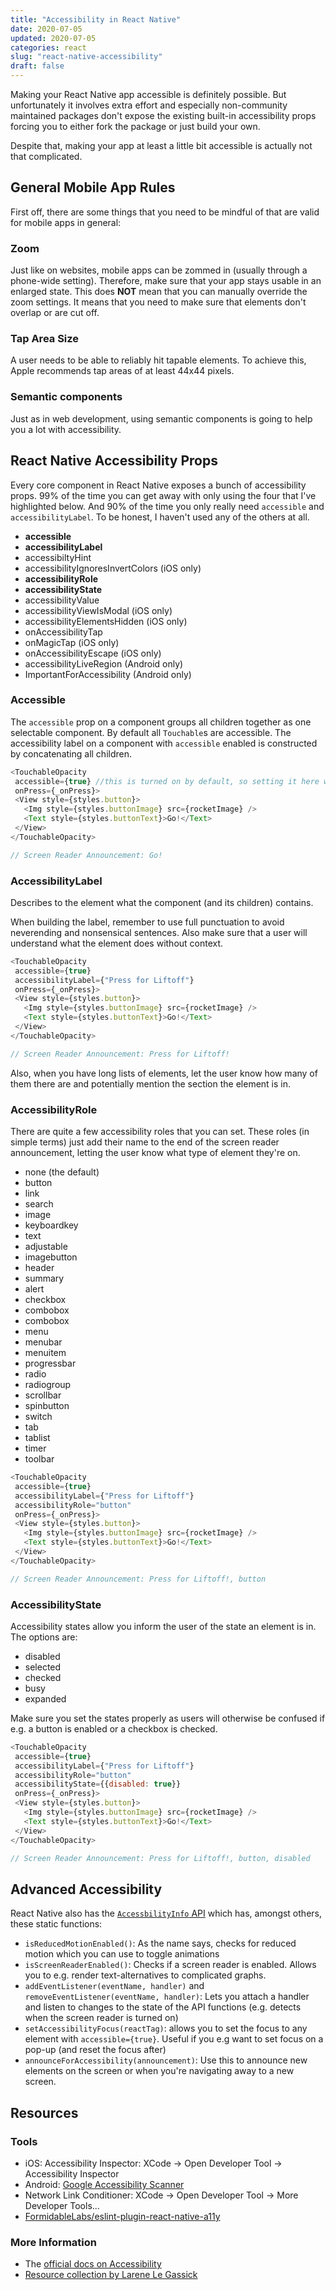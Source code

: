 ```yaml
---
title: "Accessibility in React Native"
date: 2020-07-05
updated: 2020-07-05
categories: react
slug: "react-native-accessibility"
draft: false
---
```


Making your React Native app accessible is definitely possible. But unfortunately it involves extra effort and especially non-community maintained packages don't expose the existing built-in accessibility props forcing you to either fork the package or just build your own.

Despite that, making your app at least a little bit accessible is actually not that complicated.

## General Mobile App Rules

First off, there are some things that you need to be mindful of that are valid for mobile apps in general:

### Zoom

Just like on websites, mobile apps can be zommed in (usually through a phone-wide setting). Therefore, make sure that your app stays usable in an enlarged state. This does **NOT** mean that you can manually override the zoom settings. It means that you need to make sure that elements don't overlap or are cut off.

### Tap Area Size

A user needs to be able to reliably hit tapable elements. To achieve this, Apple recommends tap areas of at least 44x44 pixels.

### Semantic components

Just as in web development, using semantic components is going to help you a lot with accessibility.


## React Native Accessibility Props

Every core component in React Native exposes a bunch of accessibility props. 99% of the time you can get away with only using the four that I've highlighted below. And 90% of the time you only really need `accessible` and `accessibilityLabel`. To be honest, I haven't used any of the others at all.

* **accessible**
* **accessibilityLabel**
* accessibiltyHint
* accessibilityIgnoresInvertColors (iOS only)
* **accessibilityRole**
* **accessibilityState**
* accessibilityValue
* accessibilityViewIsModal (iOS only)
* accessibilityElementsHidden (iOS only)
* onAccessibilityTap
* onMagicTap (iOS only)
* onAccessibilityEscape (iOS only)
* accessibilityLiveRegion (Android only)
* ImportantForAccessibility (Android only)


### Accessible

The `accessible` prop on a component groups all children together as one selectable component. By default all `Touchable`s are accessible. The accessibility label on a component with `accessible` enabled is constructed by concatenating all children.
 
 ```js
<TouchableOpacity
  accessible={true} //this is turned on by default, so setting it here would be redundant
  onPress={_onPress}>
  <View style={styles.button}>
    <Img style={styles.buttonImage} src={rocketImage} />
    <Text style={styles.buttonText}>Go!</Text>
  </View>
</TouchableOpacity>

// Screen Reader Announcement: Go!
 ```


### AccessibilityLabel

Describes to the element what the component (and its children) contains.

When building the label, remember to use full punctuation to avoid neverending and nonsensical sentences. Also make sure that a user will understand what the element does without context.

 ```js
<TouchableOpacity
  accessible={true}
  accessibilityLabel={"Press for Liftoff"}
  onPress={_onPress}>
  <View style={styles.button}>
    <Img style={styles.buttonImage} src={rocketImage} />
    <Text style={styles.buttonText}>Go!</Text>
  </View>
</TouchableOpacity>

// Screen Reader Announcement: Press for Liftoff!
 ```

Also, when you have long lists of elements, let the user know how many of them there are and potentially mention the section the element is in.



### AccessibilityRole

There are quite a few accessibility roles that you can set. These roles (in simple terms) just add their name to the end of the screen reader announcement, letting the user know what type of element they're on.

* none (the default)
* button
* link
* search
* image
* keyboardkey
* text
* adjustable
* imagebutton
* header
* summary
* alert
* checkbox
* combobox
* combobox
* menu
* menubar
* menuitem
* progressbar
* radio
* radiogroup
* scrollbar
* spinbutton
* switch
* tab
* tablist
* timer
* toolbar


 ```js
<TouchableOpacity
  accessible={true}
  accessibilityLabel={"Press for Liftoff"}
  accessibilityRole="button"
  onPress={_onPress}>
  <View style={styles.button}>
    <Img style={styles.buttonImage} src={rocketImage} />
    <Text style={styles.buttonText}>Go!</Text>
  </View>
</TouchableOpacity>

// Screen Reader Announcement: Press for Liftoff!, button
 ```


### AccessibilityState

Accessibility states allow you inform the user of the state an element is in. The options are:

* disabled
* selected
* checked
* busy
* expanded

Make sure you set the states properly as users will otherwise be confused if e.g. a button is enabled or a checkbox is checked.

 ```js
<TouchableOpacity
  accessible={true}
  accessibilityLabel={"Press for Liftoff"}
  accessibilityRole="button"
  accessibilityState={{disabled: true}}
  onPress={_onPress}>
  <View style={styles.button}>
    <Img style={styles.buttonImage} src={rocketImage} />
    <Text style={styles.buttonText}>Go!</Text>
  </View>
</TouchableOpacity>

// Screen Reader Announcement: Press for Liftoff!, button, disabled

 ```


## Advanced Accessibility

React Native also has the [`AccessbilityInfo` API](https://reactnative.dev/docs/accessibilityinfo) which has, amongst others, these static functions:

* `isReducedMotionEnabled()`: As the name says, checks for reduced motion which you can use to toggle animations
* `isScreenReaderEnabled()`: Checks if a screen reader is enabled. Allows you to e.g. render text-alternatives to complicated graphs.
* `addEventListener(eventName, handler)` and `removeEventListener(eventName, handler)`: Lets you attach a handler and listen to changes to the state of the API functions (e.g. detects when the screen reader is turned on)
* `setAccessibilityFocus(reactTag)`: allows you to set the focus to any element with `accessible={true}`. Useful if you e.g want to set focus on a pop-up (and reset the focus after)
* `announceForAccessibility(announcement)`: Use this to announce new elements on the screen or when you're navigating away to a new screen.


## Resources

### Tools
* iOS: Accessibility Inspector: XCode -> Open Developer Tool -> Accessibility Inspector
* Android: [Google Accessibility Scanner](https://play.google.com/store/apps/details?id=com.google.android.apps.accessibility.auditor)
* Network Link Conditioner: XCode -> Open Developer Tool -> More Developer Tools...
* [FormidableLabs/eslint-plugin-react-native-a11y](https://github.com/FormidableLabs/eslint-plugin-react-native-a11y)


### More Information
* The [official docs on Accessibility](https://reactnative.dev/docs/accessibility)
* [Resource collection by Larene Le Gassick](https://medium.com/@larenelg/mobile-accessibility-resources-dab97a739080)
